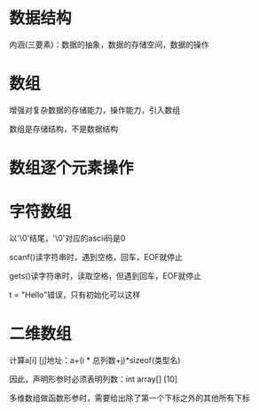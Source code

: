# 数据结构

内涵(三要素)：数据的抽象，数据的存储空间，数据的操作

# 数组

增强对复杂数据的存储能力，操作能力，引入数组

数组是存储结构，不是数据结构



# 数组逐个元素操作

# 字符数组

以'\0'结尾，'\0'对应的ascii码是0

scanf()读字符串时，遇到空格，回车，EOF就停止

gets()读字符串时，读取空格，但遇到回车，EOF就停止

t = "Hello"错误，只有初始化可以这样

# 二维数组

计算a[i] [j]地址：a+(i * 总列数+j)*sizeof(类型名)

因此，声明形参时必须表明列数：int array[] [10]

多维数组做函数形参时，需要给出除了第一个下标之外的其他所有下标
